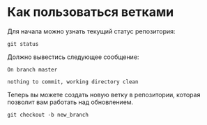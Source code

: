 # Как пользоваться ветками

Для начала можно узнать текущий статус репозитория:

`git status`

Должно вывестись следующее сообщение:

`On branch master`

`nothing to commit, working directory clean`

Теперь вы можете создать новую ветку в репозитории, которая позволит вам работать над обновлением.

`git checkout -b new_branch`